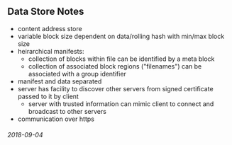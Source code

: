Data Store Notes
---

* content address store
* variable block size dependent on data/rolling hash with min/max block size
* heirarchical manifests:
  - collection of blocks within file can be identified by a meta block
  - collection of associated block regions ("filenames") can be associated with a group identifier
* manifest and data separated
* server has facility to discover other servers from signed certificate passed to it by client
  - server with trusted information can mimic client to connect and broadcast to other servers
* communication over https


###### 2018-09-04

